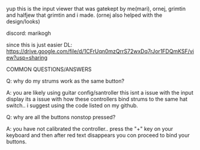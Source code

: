 yup this is the input viewer that was gatekept by me(mari), ornej, grimtin and halfjew that grimtin and i made. (ornej also helped with the design/looks)

discord: marikogh

since this is just easier
DL: https://drive.google.com/file/d/1CFrUqn0mzQrrS72wxDq7rJor1FDQmKSF/view?usp=sharing

COMMON QUESTIONS/ANSWERS

Q: why do my strums work as the same button?

A: you are likely using guitar config/santroller this isnt a issue with the input display its a issue with how these controllers bind strums to the same hat switch.. i suggest using the code listed on my github.

Q: why are all the buttons nonstop pressed?

A: you have not calibrated the controller.. press the "+" key on your keyboard and then after red text disappears you con proceed to bind your buttons.

